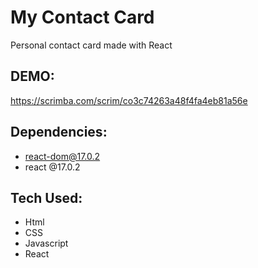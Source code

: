 # My Contact Card

Personal contact card made with React


## DEMO:

https://scrimba.com/scrim/co3c74263a48f4fa4eb81a56e

## Dependencies:

* react-dom@17.0.2
* react @17.0.2

## Tech Used:

* Html
* CSS
* Javascript
* React
